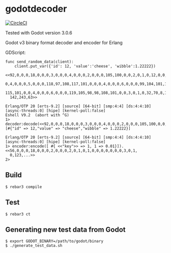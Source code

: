 godotdecoder
=====
[![CircleCI](https://circleci.com/gh/wot123/godotdecoder.svg?style=svg)](https://circleci.com/gh/wot123/godotdecoder)

Tested with Godot version 3.0.6

Godot v3 binary format decoder and encoder for Erlang
  
  
GDScript:  

```
func send_random_data(client):
	client.put_var({'id': 12, 'value':'cheese', 'wibble':1.22222})
```

```
<<92,0,0,0,18,0,0,0,3,0,0,0,4,0,0,0,2,0,0,0,105,100,0,0,2,0,1,0,12,0,0,0,0,0,0,
  0,4,0,0,0,5,0,0,0,118,97,108,117,101,0,0,0,4,0,0,0,6,0,0,0,99,104,101,101,
  115,101,0,0,4,0,0,0,6,0,0,0,119,105,98,98,108,101,0,0,3,0,1,0,32,70,8,143,54,
  142,243,63>>
```

```
Erlang/OTP 20 [erts-9.2] [source] [64-bit] [smp:4:4] [ds:4:4:10] [async-threads:0] [hipe] [kernel-poll:false]  
Eshell V9.2  (abort with ^G)  
1> decoder:decode(<<92,0,0,0,18,0,0,0,3,0,0,0,4,0,0,0,2,0,0,0,105,100,0,0,2,0,1,0,12,0,0,0,0,0,0,0,4,0,0,0,5,0,0,0,118,97,108,117,101,0,0,0,4,0,0,0,6,0,0,0,99,104,101,101,115,101,0,0,4,0,0,0,6,0,0,0,119,105,98,98,108,101,0,0,3,0,1,0,32,70,8,143,54,142,243,63>>).
[#{"id" => 12,"value" => "cheese","wibble" => 1.22222}]
```

```
Erlang/OTP 20 [erts-9.2] [source] [64-bit] [smp:4:4] [ds:4:4:10] [async-threads:0] [hipe] [kernel-poll:false]  
1> encoder:encode([ #{ <<"key">> => 1, 1 => 0.01}]).
<<56,0,0,0,18,0,0,0,2,0,0,0,2,0,1,0,1,0,0,0,0,0,0,0,3,0,1,
  0,123,...>>
2> 

```
Build
-----

    $ rebar3 compile


Test
-----

    $ rebar3 ct  


Generating new test data from Godot
-----

    $ export GODOT_BINARY=/path/to/godot/binary
    $ ./generate_test_data.sh
